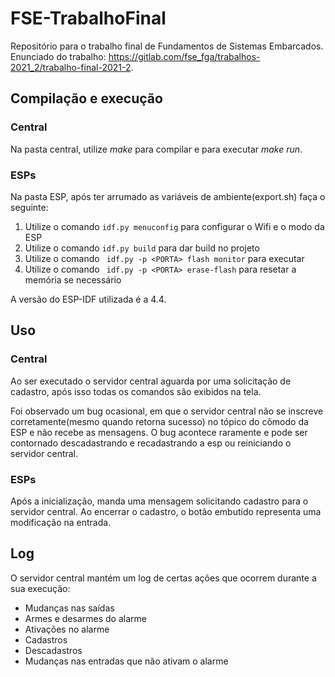 # FSE-TrabalhoFinal

Repositório para o trabalho final de Fundamentos de Sistemas Embarcados. Enunciado do trabalho: https://gitlab.com/fse_fga/trabalhos-2021_2/trabalho-final-2021-2.

## Compilação e execução
### Central
Na pasta central, utilize *make* para compilar e para executar *make run*.

### ESPs
Na pasta ESP, após ter arrumado as variáveis de ambiente(export.sh) faça o seguinte:
  1) Utilize o comando ``` idf.py menuconfig ``` para configurar o Wifi e o modo da ESP
  2) Utilize o comando ``` idf.py build ``` para dar build no projeto
  3) Utilize o comando ``` idf.py -p <PORTA> flash monitor``` para executar
  4) Utilize o comando ``` idf.py -p <PORTA> erase-flash``` para resetar a memória se necessário

A versão do ESP-IDF utilizada é a 4.4.

## Uso
### Central
Ao ser executado o servidor central aguarda por uma solicitação de cadastro, após isso todas os comandos são exibidos na tela.

Foi observado um bug ocasional, em que o servidor central não se inscreve corretamente(mesmo quando retorna sucesso) no tópico do cômodo da ESP e não recebe as mensagens. O bug acontece raramente e pode ser contornado descadastrando e recadastrando a esp ou reiniciando o servidor central.

### ESPs
Após a inicialização, manda uma mensagem solicitando cadastro para o servidor central. Ao encerrar o cadastro, o botão embutido representa uma modificação na entrada.

## Log
O servidor central mantém um log de certas ações que ocorrem durante a sua execução:
  - Mudanças nas saídas
  - Armes e desarmes do alarme
  - Ativações no alarme
  - Cadastros
  - Descadastros
  - Mudanças nas entradas que não ativam o alarme
